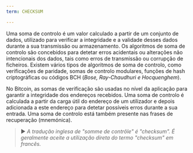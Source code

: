 ```yaml
---
term: CHECKSUM

---
```

Uma soma de controlo é um valor calculado a partir de um conjunto de dados, utilizado para verificar a integridade e a validade desses dados durante a sua transmissão ou armazenamento. Os algoritmos de soma de controlo são concebidos para detetar erros acidentais ou alterações não intencionais dos dados, tais como erros de transmissão ou corrupção de ficheiros. Existem vários tipos de algoritmos de soma de controlo, como verificações de paridade, somas de controlo modulares, funções de hash criptográficas ou códigos BCH (*Bose, Ray-Chaudhuri e Hocquenghem*).

No Bitcoin, as somas de verificação são usadas no nível da aplicação para garantir a integridade dos endereços recebidos. Uma soma de controlo é calculada a partir da carga útil do endereço de um utilizador e depois adicionada a este endereço para detetar possíveis erros durante a sua entrada. Uma soma de controlo está também presente nas frases de recuperação (mnemónica).

> ► *A tradução inglesa de "somme de contrôle" é "checksum". É geralmente aceite a utilização direta do termo "checksum" em francês.*